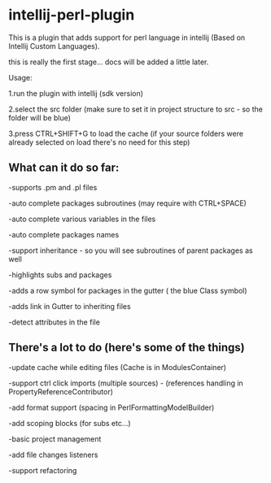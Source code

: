 # intellij-perl-plugin
This is a plugin that adds support for perl language in intellij (Based on Intellij Custom Languages).

this is really the first stage... docs will be added a little later.





Usage:

1.run the plugin with intellij (sdk version)

2.select the src folder (make sure to set it in project structure to src - so the folder will be blue)

3.press CTRL+SHIFT+G to load the cache (if your source folders were already selected on load there's no need for this step)

What can it do so far:
----------------------
-supports .pm and .pl files

-auto complete packages subroutines (may require with CTRL+SPACE)

-auto complete various variables in the files

-auto complete packages names

-support inheritance - so you will see subroutines of parent packages as well

-highlights subs and packages

-adds a row symbol for packages in the gutter ( the blue Class symbol)

-adds link in Gutter to inheriting files

-detect attributes in the file




There's a lot to do (here's some of the things)
-----------------------------------------------
-update cache while editing files (Cache is in ModulesContainer)

-support ctrl click imports (multiple sources) - (references handling in PropertyReferenceContributor)

-add format support (spacing in PerlFormattingModelBuilder)

-add scoping blocks (for subs etc...)

-basic project management

-add file changes listeners

-support refactoring